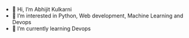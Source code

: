 - 👋 Hi, I’m Abhijit Kulkarni
- 👀 I’m interested in Python, Web development, Machine Learning and Devops
- 🌱 I’m currently learning Devops


<!---
abhijit-skillsoft/abhijit-skillsoft is a ✨ special ✨ repository because its `README.md` (this file) appears on your GitHub profile.
You can click the Preview link to take a look at your changes.
--->
